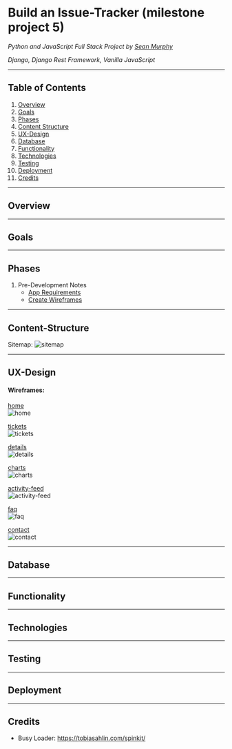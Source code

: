 # Build an Issue-Tracker (milestone project 5)

*Python and JavaScript Full Stack Project by [Sean Murphy](https://github.com/nazarja)*

*Django, Django Rest Framework, Vanilla JavaScript*

---

## Table of Contents

1. [Overview](#Overview)
2. [Goals](#Goals)
3. [Phases](#Phases)
4. [Content Structure](#Content-Structure)
5. [UX-Design](#UX-Design)
6. [Database](#Database)
7. [Functionality](#Functionality)
8. [Technologies](#Technologies)
9. [Testing](#Testing)
10. [Deployment](#Deployment)
11. [Credits](#Credits)

---

## Overview

---

## Goals

---

## Phases

1. Pre-Development Notes  
    - [App Requirements](planning/requirements/app-requirements.md)
    - [Create Wireframes](planning/wireframes)

---

## Content-Structure

Sitemap:
    ![sitemap](planning/wireframes/sitemap.png "Sitemap")

---

## UX-Design

#### Wireframes:

[home](planning/wireframes/home.png)  
![home](planning/wireframes/home.png "home")

[tickets](planning/wireframes/tickets.png)  
![tickets](planning/wireframes/tickets.png "tickets")

[details](planning/wireframes/details.png)  
![details](planning/wireframes/details.png "details")

[charts](planning/wireframes/charts.png)  
![charts](planning/wireframes/charts.png "charts")

[activity-feed](planning/wireframes/activity-feed.png)  
![activity-feed](planning/wireframes/activity-feed.png "activity-feed")

[faq](planning/wireframes/faq.png)  
![faq](planning/wireframes/faq.png "faq")

[contact](planning/wireframes/contact.png)  
![contact](planning/wireframes/contact.png "contact")

---

## Database

---

## Functionality

---

## Technologies

---

## Testing

---

## Deployment

---

## Credits

- Busy Loader: https://tobiasahlin.com/spinkit/